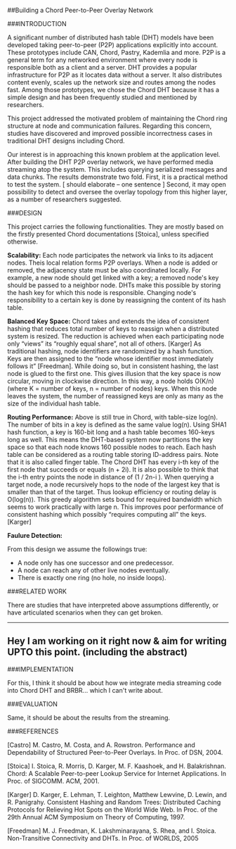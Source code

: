 ##Building a Chord Peer-to-Peer Overlay Network

###INTRODUCTION

A significant number of distributed hash table (DHT) models have been developed taking peer-to-peer (P2P) applications explicitly into account. These prototypes include CAN, Chord, Pastry, Kademlia and more. P2P is a general term for any networked environment where every node is responsible both as a client and a server. DHT provides a popular infrastructure for P2P as it locates data without a server. It also distributes content evenly, scales up the network size and routes among the nodes fast. Among those prototypes, we chose the Chord DHT because it has a simple design and has been frequently studied and mentioned by researchers. 

This project addressed the motivated problem of maintaining the Chord ring structure at node and communication failures. Regarding this concern, studies have discovered and improved possible incorrectness cases in traditional DHT designs including Chord.

Our interest is in approaching this known problem at the application level.  After building the DHT P2P overlay network, we have performed media streaming atop the system. This includes querying  serialized messages and data chunks. The results demonstrate two fold. First, it is a practical method to test the system. [ should elaborate – one sentence ]  Second, it may open possibility to detect and oversee the overlay topology from this higher layer, as a number of researchers suggested.


###DESIGN

This project carries the following functionalities. They are mostly based on the firstly presented Chord documentations [Stoica], unless specified otherwise. 

**Scalability:** Each node participates the network via links to its adjacent nodes. Theis local relation forms P2P overlays. When a node is added or removed, the adjacency state must be also coordinated locally. For example, a new node should get linked with a key; a removed node's key should be passed to a neighbor node. DHTs make this possible by storing the hash key for which this node is responsible. Changing node's responsibility to a certain key is done by reassigning the content of its hash table.

**Balanced Key Space:** Chord takes and extends the idea of consistent hashing that reduces total number of keys to reassign when a distributed system is resized. The reduction is achieved when each participating node only “views” its “roughly equal share”, not all of others. [Karger] As traditional hashing, node identifiers are randomized by a hash function.  Keys are then assigned to the “node whose identifier most immediately follows it” [Freedman]. While doing so, but in consistent hashing, the last node is glued to the first one. This gives illusion that the key space is now circular, moving in clockwise direction.  In this way, a node holds O(K/n) (where K = number of keys, n = number of nodes) keys. When this node leaves the system, the number of reassigned keys are only as many as the size of the individual hash table. 

**Routing Performance:** Above is still true in Chord, with table-size log(n).  The number of bits in a key is defined as the same value log(n). Using SHA1 hash function, a key is 160-bit long and a hash table becomes 160-keys long as well.  This means the DHT-based system now partitions the key  space so that each node knows 160 possible nodes to reach. Each hash table can be considered as a routing table storing ID-address pairs.  Note that it is also called finger table. The Chord DHT has every i-th key of the first node that succeeds or equals (n + 2i).  It is also possible to think that the i-th entry points the node in distance of (1 / 2n-i ). When querying a target node, a node recursively hops to the node of the largest key that is smaller than that of the target. Thus lookup efficiency or routing delay is O(log(n)). This greedy algorithm sets bound for required bandwidth which seems to work practically with large n. This improves poor performance of consistent hashing which possibly “requires computing all” the keys. [Karger] 

**Faulure Detection:**



From this design we assume the followings true:

* A node only has one successor and one predecessor.
* A node can reach any of other live nodes eventually.
* There is exactly one ring (no hole, no inside loops).


###RELATED WORK

There are studies that have interpreted above assumptions differently, or have articulated scenarios when they can get broken. 



----------------------------------------------------------------
Hey I am working on it right now & aim for writing UPTO this point. (including the abstract)
----------------------------------------------------------------


###IMPLEMENTATION

For this, I think it should be about how we integrate media streaming code into Chord DHT and BRBR... which I can't write about.


###EVALUATION

Same, it should be about the results from the streaming. 


###REFERENCES

[Castro] M. Castro, M. Costa, and A. Rowstron. Performance and Dependability of Structured Peer-to-Peer Overlays. In Proc. of DSN, 2004.

[Stoica] I. Stoica, R. Morris, D. Karger, M. F. Kaashoek, and H. Balakrishnan. Chord: A Scalable Peer-to-peer Lookup Service for Internet Applications. In Proc. of SIGCOMM. ACM, 2001.

[Karger] D. Karger, E. Lehman, T. Leighton, Matthew Lewvine, D. Lewin, and R. Panigrahy.  Consistent Hashing and Random Trees: Distributed Caching Protocols for Relieving Hot Spots on the World Wide Web. In Proc. of the 29th Annual ACM Symposium on Theory of Computing, 1997.

[Freedman] M. J. Freedman, K. Lakshminarayana, S. Rhea, and I. Stoica. Non-Transitive Connectivity and DHTs. In Proc. of WORLDS, 2005
